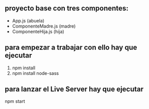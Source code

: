 ## proyecto base con tres componentes:

- App.js (abuela)
- ComponenteMadre.js (madre)
- ComponenteHija.js (hija)

## para empezar a trabajar con ello hay que ejecutar

1. npm install
2. npm install node-sass

## para lanzar el Live Server hay que ejecutar

npm start
